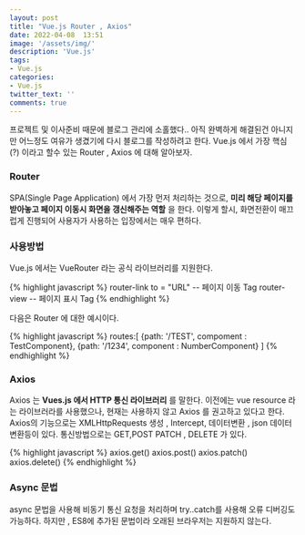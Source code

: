 ```yaml
---
layout: post
title: "Vue.js Router , Axios"
date: 2022-04-08  13:51
image: '/assets/img/'
description: 'Vue.js'
tags:
- Vue.js
categories:
- Vue.js
twitter_text: ''
comments: true
---
```

프로젝트 및 이사준비 때문에 블로그 관리에 소홀했다..
아직 완벽하게 해결된건 아니지만 어느정도 여유가 생겼기에 다시 블로그를 작성하려고 한다.
Vue.js 에서 가장 핵심(?) 이라고 할수 있는 Router , Axios 에 대해 알아보자.

### Router ###
SPA(Single Page Application) 에서 가장 먼저 처리하는 것으로,  __미리 해당 페이지를 받아놓고 페이지 이동시 화면을 갱신해주는 역할__ 을 한다.
이렇게 할시, 화면전환이 매끄럽게 진행되어 사용자가 사용하는 입장에서는 매우 편하다.

### 사용방법 ###
Vue.js 에서는 VueRouter 라는 공식 라이브러리를 지원한다.

{% highlight javascript %}
router-link to = "URL" -- 페이지 이동 Tag
router-view -- 페이지 표시 Tag 
{% endhighlight %}

다음은 Router 에 대한 예시이다.

{% highlight javascript %}
routes:[
    {path: '/TEST', compoment : TestComponent},
    {path: '/1234', component : NumberComponent}
]
{% endhighlight %}

### Axios ###
Axios 는 __Vues.js 에서 HTTP 통신 라이브러리__ 를 말한다. 이전에는 vue resource 라는 라이브러라를 사용했으나,
현재는 사용하지 않고 Axios 를 권고하고 있다고 한다.
Axios의 기능으로는 XMLHttpRequests 생성 , Intercept, 데이터변환 , json 데이터 변환등이 있다.
통신방법으로는 GET,POST PATCH , DELETE  가 있다.

{% highlight javascript %}
axios.get() 
axios.post()
axios.patch()
axios.delete()
{% endhighlight %}

### Async 문법 ###
async 문법을 사용해 비동기 통신 요청을 처리하며 try..catch를 사용해 오류 디버깅도 가능하다.
하지만 , ES8에 추가된 문법이라 오래된 브라우저는 지원하지 않는다.